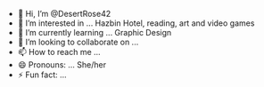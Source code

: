 - 👋 Hi, I’m @DesertRose42
- 👀 I’m interested in ... Hazbin Hotel, reading, art and video games
- 🌱 I’m currently learning ... Graphic Design
- 💞️ I’m looking to collaborate on ...
- 📫 How to reach me ...
- 😄 Pronouns: ... She/her
- ⚡ Fun fact: ... 

<!---
DesertRose42/DesertRose42 is a ✨ special ✨ repository because its `README.md` (this file) appears on your GitHub profile.
You can click the Preview link to take a look at your changes.
--->

